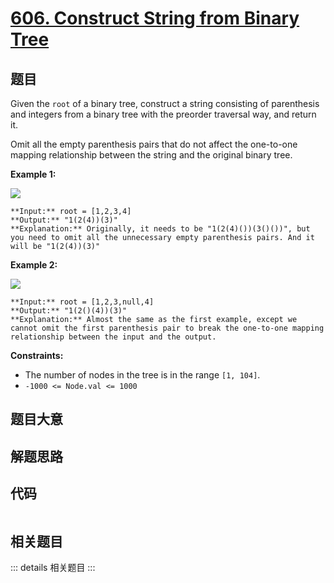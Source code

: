 # [606. Construct String from Binary Tree](https://leetcode.com/problems/construct-string-from-binary-tree)

## 题目

Given the `root` of a binary tree, construct a string consisting of
parenthesis and integers from a binary tree with the preorder traversal way,
and return it.

Omit all the empty parenthesis pairs that do not affect the one-to-one mapping
relationship between the string and the original binary tree.



**Example 1:**

![](https://assets.leetcode.com/uploads/2021/05/03/cons1-tree.jpg)

    
    
    **Input:** root = [1,2,3,4]
    **Output:** "1(2(4))(3)"
    **Explanation:** Originally, it needs to be "1(2(4)())(3()())", but you need to omit all the unnecessary empty parenthesis pairs. And it will be "1(2(4))(3)"
    

**Example 2:**

![](https://assets.leetcode.com/uploads/2021/05/03/cons2-tree.jpg)

    
    
    **Input:** root = [1,2,3,null,4]
    **Output:** "1(2()(4))(3)"
    **Explanation:** Almost the same as the first example, except we cannot omit the first parenthesis pair to break the one-to-one mapping relationship between the input and the output.
    



**Constraints:**

  * The number of nodes in the tree is in the range `[1, 104]`.
  * `-1000 <= Node.val <= 1000`


## 题目大意

## 解题思路

## 代码

```javascript

```

## 相关题目

::: details 相关题目
:::
